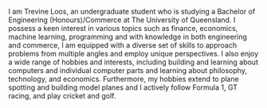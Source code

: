 I am Trevine Loos, an undergraduate student who is studying a Bachelor of Engineering (Honours)/Commerce at The University of Queensland. 
I possess a keen interest in various topics such as finance, economics, machine learning, programming and with knowledge in both engineering and commerce, I am equipped with a diverse set of skills to approach problems from multiple angles and employ unique perspectives. 
I also enjoy a wide range of hobbies and interests, including building and learning about computers and individual computer parts and learning about philosophy, technology, and economics. 
Furthermore, my hobbies extend to plane spotting and building model planes and I actively follow Formula 1, GT racing, and play cricket and golf. 

